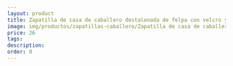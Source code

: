 ```yaml
---
layout: product
title: Zapatilla de casa de caballero destalonada de felpa con velcro y suela de goma 
image: img/productos/zapatillas-caballero/Zapatilla de casa de caballero destalonada de felpa con velcro y suela de goma =26.webp
price: 26
tags: 
description: 
order: 0
---
```

